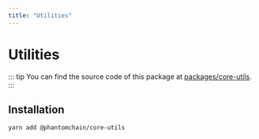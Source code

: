 ```yaml
---
title: "Utilities"
---
```


# Utilities

::: tip
You can find the source code of this package at [packages/core-utils](https://github.com/PhantomChain/core/tree/develop/packages/core-utils).
:::

## Installation

```bash
yarn add @phantomchain/core-utils
```
